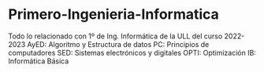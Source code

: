 # Primero-Ingenieria-Informatica
Todo lo relacionado con 1º de Ing. Informática de la ULL del curso 2022-2023
AyED: Algoritmo y Estructura de datos
PC: Principios de computadores
SED: Sistemas electrónicos y digitales
OPTI: Optimización
IB: Informática Básica
